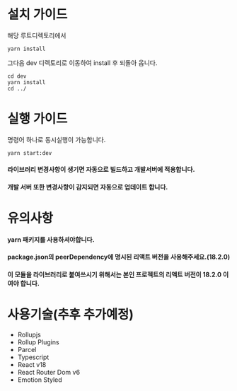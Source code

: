 # 설치 가이드
해당 루트디렉토리에서
```
yarn install
```

그다음 dev 디렉토리로 이동하여 install 후 되돌아 옵니다.
```
cd dev
yarn install
cd ../
```

# 실행 가이드
명령어 하나로 동시실행이 가능합니다.
```
yarn start:dev
```
#### 라이브러리 변경사항이 생기면 자동으로 빌드하고 개발서버에 적용합니다.
#### 개발 서버 또한 변경사항이 감지되면 자동으로 업데이트 합니다.

# 유의사항
#### yarn 패키지를 사용하셔야합니다.
#### package.json의 peerDependency에 명시된 리액트 버전을 사용해주세요.(18.2.0)
#### 이 모듈을 라이브러리로 붙여쓰시기 위해서는 본인 프로젝트의 리액트 버전이 18.2.0 이여야 합니다.

# 사용기술(추후 추가예정)
- Rollupjs
- Rollup Plugins
- Parcel
- Typescript
- React v18
- React Router Dom v6
- Emotion Styled